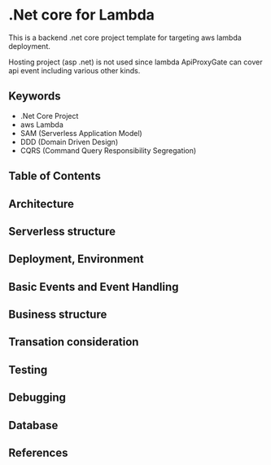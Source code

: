 # .Net core for Lambda

This is a backend .net core project template for targeting aws lambda deployment.

Hosting project (asp .net) is not used since lambda ApiProxyGate can cover api event including various other kinds.

## Keywords

* .Net Core Project
* aws Lambda
* SAM (Serverless Application Model)
* DDD (Domain Driven Design)
* CQRS (Command Query Responsibility Segregation)

## Table of Contents

## Architecture

## Serverless structure

## Deployment, Environment

## Basic Events and Event Handling

## Business structure

## Transation consideration

## Testing

## Debugging

## Database

## References